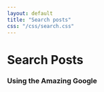 ```yaml
---
layout: default
title: "Search posts"
css: "/css/search.css"
---
```


# Search Posts

### Using the Amazing Google

<div id="google-custom-search">
<script>
  (function() {
    var cx = '001243985770856967468:e4jatwq1c3g';
    var gcse = document.createElement('script');
    gcse.type = 'text/javascript';
    gcse.async = true;
    gcse.src = 'https://cse.google.com/cse.js?cx=' + cx;
    var s = document.getElementsByTagName('script')[0];
    s.parentNode.insertBefore(gcse, s);
  })();
</script>
<gcse:search></gcse:search>
<gcse:searchresults></gcse:searchresults>
</div>